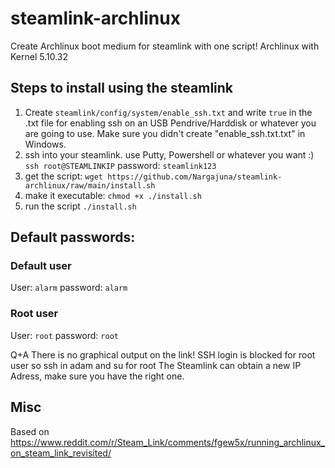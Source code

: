 # steamlink-archlinux
Create Archlinux boot medium for steamlink with one script!
Archlinux with Kernel 5.10.32

## Steps to install using the steamlink

1. Create `steamlink/config/system/enable_ssh.txt` and write `true` in the .txt file for enabling ssh on an USB Pendrive/Harddisk or whatever you are going to use.
	Make sure you didn't create "enable_ssh.txt.txt" in Windows.
2. ssh into your steamlink. use Putty, Powershell or whatever you want :) `ssh root@STEAMLINKIP` password: `steamlink123`
3. get the script:
`wget https://github.com/Nargajuna/steamlink-archlinux/raw/main/install.sh`
4. make it executable:
`chmod +x ./install.sh`
5. run the script
`./install.sh`


## Default passwords:

### Default user
User: `alarm`
password: `alarm`

### Root user
User: `root`
password: `root`

Q+A
There is no graphical output on the link!
SSH login is blocked for root user so ssh in adam and su for root
The Steamlink can obtain a new IP Adress, make sure you have the right one.


## Misc
Based on  https://www.reddit.com/r/Steam_Link/comments/fgew5x/running_archlinux_on_steam_link_revisited/
